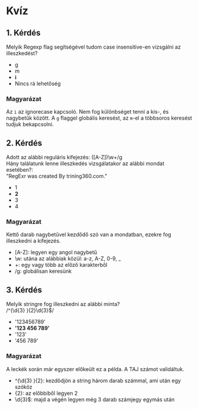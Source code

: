 # Kvíz

## 1. Kérdés
Melyik Regexp flag segítségével tudom case insensitive-en vizsgálni az illeszkedést?  

- g
- m
- **i**
- Nincs rá lehetőség

### Magyarázat
Az `i` az ignorecase kapcsoló. Nem fog különbséget tenni a kis-, és nagybetűk között.  A `g` flaggel globális keresést, az `m`-el a többsoros keresést tudjuk bekapcsolni.

## 2. Kérdés
Adott az alábbi reguláris kifejezés: ([A-Z])\w+/g  
Hány találatunk lenne illeszkedés vizsgálatakor az alábbi mondat esetében?:  
"RegExr was created By trining360.com."   

- 1
- **2**
- 3
- 4

### Magyarázat
Kettő darab nagybetűvel kezdődő szó van a mondatban, ezekre fog illeszkedni a kifejezés.

- [A-Z]: legyen egy angol nagybetű 
- \w: utána az alábbiak közül: a-z, A-Z, 0-9, _
- +:  egy vagy több az előző karakterből  
- /g: globálisan keresünk  

## 3. Kérdés
Melyik stringre fog illeszkedni az alábbi minta?   
/^(\d{3} ){2}\d{3}$/

- '123456789'
- **'123 456 789'**   
- '123'
- '456 789'

### Magyarázat
A leckék során már egyszer előkeült ez a példa. A TAJ számot validáltuk.  
- ^(\d{3} ){2}: kezdődjön a string három darab számmal, ami után egy szóköz
- {2}: az előbbiből legyen 2
- \d{3}$: majd a végén legyen még 3 darab számjegy egymás után